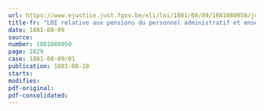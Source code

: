 ```yaml
---
url: https://www.ejustice.just.fgov.be/eli/loi/1881/08/09/1881080950/justel
title-fr: "LOI relative aux pensions du personnel administratif et enseignant de l'Académie royale des beaux-arts d'Anvers, de l'Institut supérieur de commerce d'Anvers et du Conservatoire royal de musique de Gand"
date: 1881-08-09
source:
number: 1881080950
page: 2829
case: 1881-08-09/01
publication: 1881-08-10
starts:
modifies:
pdf-original:
pdf-consolidated:
---
```


